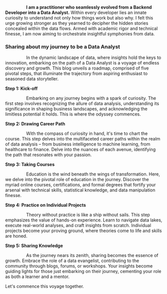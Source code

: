 $\hspace{50pt}$ **I am a practitioner who seamlessly evolved from a Backend Developer into a Data Analyst.** Within every developer lies an innate curiosity to understand not only how things work but also why. I felt this urge growing stronger as they yearned to decipher the hidden stories concealed within the data flows. 
Armed with academic rigor and technical finesse, I am now aiming to orchestrate insightful symphonies from data.

### Sharing about my journey to be a Data Analyst

$\hspace{50pt}$ In the dynamic landscape of data, where insights hold the keys to innovation, embarking on the path of a Data Analyst is a voyage of endless discovery and growth. This blog unveils a roadmap, comprised of five pivotal steps, that illuminate the trajectory from aspiring enthusiast to seasoned data storyteller.

**Step 1: Kick-off**

$\hspace{50pt}$ Embarking on any journey begins with a spark of curiosity. The first step involves recognizing the allure of data analysis, understanding its significance in shaping business landscapes, and acknowledging the limitless potential it holds. This is where the odyssey commences.

**Step 2: Drawing Career Path**

$\hspace{50pt}$ With the compass of curiosity in hand, it's time to chart the course. This step delves into the multifaceted career paths within the realm of data analysis – from business intelligence to machine learning, from healthcare to finance. Delve into the nuances of each avenue, identifying the path that resonates with your passion.

**Step 3: Taking Courses**

$\hspace{50pt}$ Education is the wind beneath the wings of transformation. Here, we delve into the pivotal role of education in the journey. Discover the myriad online courses, certifications, and formal degrees that fortify your arsenal with technical skills, statistical knowledge, and data manipulation finesse.

**Step 4: Practice on Individual Projects**

$\hspace{50pt}$ Theory without practice is like a ship without sails. This step emphasizes the value of hands-on experience. Learn to navigate data lakes, execute real-world analyses, and craft insights from scratch. Individual projects become your proving ground, where theories come to life and skills are honed.

**Step 5: Sharing Knowledge**

$\hspace{50pt}$ As the journey nears its zenith, sharing becomes the essence of growth. Embrace the role of a data evangelist, contributing to the community through blogs, forums, or workshops. Your insights become guiding lights for those just embarking on their journey, cementing your role as both a learner and a mentor.


Let's commence this voyage together.
